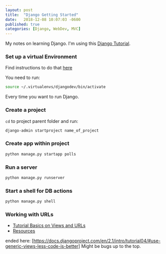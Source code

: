 ```yaml
---
layout: post
title:  "Django Getting Started"
date:   2018-12-08 10:07:03 -0600
published: true
categories: [Django, WebDev, MVC]
---
```


My notes on learning Django.  I'm using this [Django Tutorial](https://docs.djangoproject.com/en/2.1/intro/tutorial01/).

### Set up a virtual Environment
Find instructions to do that [here](https://docs.djangoproject.com/en/2.1/intro/contributing/#getting-a-copy-of-django-s-development-version)

You need to run:

```bash
source ~/.virtualenvs/djangodev/bin/activate
```

Every time you want to run Django.

### Create a project
`cd` to project parent folder and run:

```bash
django-admin startproject name_of_project
```

### Create app within project
```bash
python manage.py startapp polls
```

### Run a server
```bash
python manage.py runserver
```

### Start a shell for DB actions

```bash
python manage.py shell
```

### Working with URLs
* [Tutorial Basics on Views and URLs](https://docs.djangoproject.com/en/2.1/intro/tutorial03/#writing-more-views)
* [Resources](https://docs.djangoproject.com/en/2.1/topics/http/urls/)


ended here: [https://docs.djangoproject.com/en/2.1/intro/tutorial04/#use-generic-views-less-code-is-better] Might be bugs up to the top.
